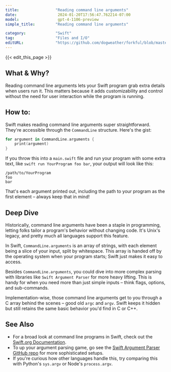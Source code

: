 ```yaml
---
title:                "Reading command line arguments"
date:                  2024-01-20T17:56:47.762214-07:00
model:                 gpt-4-1106-preview
simple_title:         "Reading command line arguments"

category:             "Swift"
tag:                  "Files and I/O"
editURL:              "https://github.com/dogweather/forkful/blob/master/content/en/swift/reading-command-line-arguments.md"
---
```


{{< edit_this_page >}}

## What & Why?

Reading command line arguments lets your Swift program grab extra details when users run it. This matters because it adds customizability and control without the need for user interaction while the program is running.

## How to:

Swift makes reading command line arguments super straightforward. They're accessible through the `CommandLine` structure. Here's the gist:

```swift
for argument in CommandLine.arguments {
    print(argument)
}
```

If you throw this into a `main.swift` file and run your program with some extra text, like `swift run YourProgram foo bar`, your output will look like this:

```
/path/to/YourProgram
foo
bar
```

That's each argument printed out, including the path to your program as the first element – always keep that in mind!

## Deep Dive

Historically, command line arguments have been a staple in programming, letting folks tailor a program's behavior without changing code. It's Unix's legacy, and pretty much all languages support this feature.

In Swift, `CommandLine.arguments` is an array of strings, with each element being a slice of your input, split by whitespace. This array is handed off by the operating system when your program starts; Swift just makes it easy to access.

Besides `CommandLine.arguments`, you could dive into more complex parsing with libraries like `Swift Argument Parser` for more heavy lifting. This is handy for when you need more than just simple inputs – think flags, options, and sub-commands.

Implementation-wise, those command line arguments get to you through a C array behind the scenes – good old `argc` and `argv`. Swift keeps it hidden but still retains the same basic behavior you'd find in C or C++.

## See Also

- For a broad look at command line programs in Swift, check out the [Swift.org Documentation](https://swift.org/getting-started/#using-the-package-manager).
- To up your argument parsing game, go see the [Swift Argument Parser GitHub repo](https://github.com/apple/swift-argument-parser) for more sophisticated setups.
- If you're curious how other languages handle this, try comparing this with Python's `sys.argv` or Node's `process.argv`.

